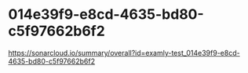 # 014e39f9-e8cd-4635-bd80-c5f97662b6f2
https://sonarcloud.io/summary/overall?id=examly-test_014e39f9-e8cd-4635-bd80-c5f97662b6f2
